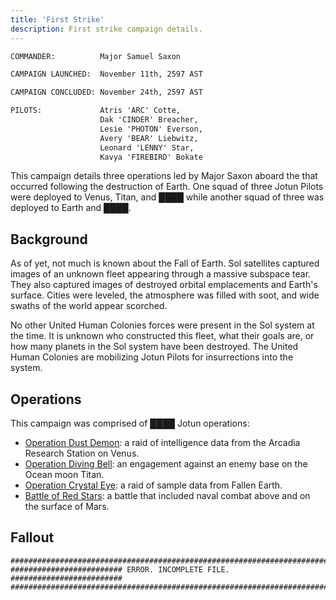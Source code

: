 ```yaml
---
title: 'First Strike'
description: First strike campaign details.
---
```


```bat
COMMANDER:          Major Samuel Saxon

CAMPAIGN LAUNCHED:  November 11th, 2597 AST

CAMPAIGN CONCLUDED: November 24th, 2597 AST

PILOTS:             Atris 'ARC' Cotte,
                    Dak 'CINDER' Breacher,
                    Lesie 'PHOTON' Everson,
                    Avery 'BEAR' Liebwitz,
                    Leonard 'LENNY' Star,
                    Kavya 'FIREBIRD' Bokate
```

This campaign details three operations led by Major Saxon aboard the that occurred following the destruction of Earth. One squad of three Jotun Pilots were deployed to Venus, Titan, and ████ while another squad of three was deployed to Earth and ████.

## Background

As of yet, not much is known about the Fall of Earth. Sol satellites captured images of an unknown fleet appearing through a massive subspace tear. They also captured images of destroyed orbital emplacements and Earth's surface. Cities were leveled, the atmosphere was filled with soot, and wide swaths of the world appear scorched.

No other United Human Colonies forces were present in the Sol system at the time. It is unknown who constructed this fleet, what their goals are, or how many planets in the Sol system have been destroyed. The United Human Colonies are mobilizing Jotun Pilots for insurrections into the system.

## Operations

This campaign was comprised of ████ Jotun operations:

- [Operation Dust Demon](./operation-dust-demon/): a raid of intelligence data from the Arcadia Research Station on Venus.
- [Operation Diving Bell](./operation-diving-bell/): an engagement against an enemy base on the Ocean moon Titan.
- [Operation Crystal Eye](./operation-crystal-eye/): a raid of sample data from Fallen Earth.
- [Battle of Red Stars](./battle-of-red-stars/): a battle that included naval combat above and on the surface of Mars.

## Fallout

```
###########################################################################
######################### ERROR. INCOMPLETE FILE. #########################
###########################################################################
```

